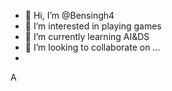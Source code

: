- 👋 Hi, I’m @Bensingh4
- 👀 I’m interested in playing games 
- 🌱 I’m currently learning AI&DS
- 💞️ I’m looking to collaborate on ...
- 
A
<!---
Bensingh4/Bensingh4 is a ✨ special ✨ repository because its `README.md` (this file) appears on your GitHub profile.
You can click the Preview link to take a look at your changes.
--->
